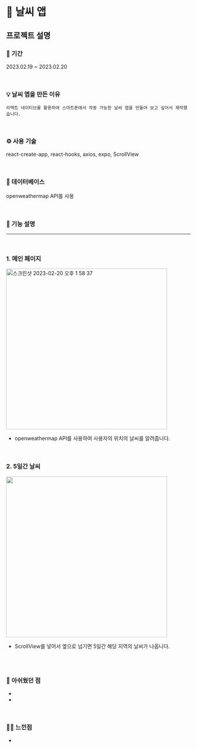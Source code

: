 # 🌈 날씨 앱

## 프로젝트 설명

### 📆 기간

2023.02.19 ~ 2023.02.20<br/>

<br>

### 💡 날씨 앱을 만든 이유

```
리액트 네이티브를 활용하여 스마트폰에서 작동 가능한 날씨 앱을 만들어 보고 싶어서 제작했습니다.
```

<br>

### ⚙️ 사용 기술
react-create-app, react-hooks, axios, expo, ScrollView

<br>

### 📀 데이터베이스
openweathermap API를 사용


<br>

### 🔎 기능 설명

<hr>

<br>

### 1. 메인 페이지

<img width="439" alt="스크린샷 2023-02-20 오후 1 58 37" src="https://user-images.githubusercontent.com/87574833/220014959-0e8418dd-b18c-4ec3-aa2d-e12c8f40f2a1.png">

 - openweathermap API를 사용하여 사용자의 위치의 날씨를 알려줍니다.

<br>

### 2. 5일간 날씨


<img width="439" src="https://user-images.githubusercontent.com/87574833/220015089-9e5e23d6-27d0-4635-824f-ee01e10f9c0c.gif">


 - ScrollView를 넣어서 옆으로 넘기면 5일간 해당 지역의 날씨가 나옵니다.

<br>


<br>

 ### 🙁 아쉬웠던 점
 -  
 -  


<br>

 ### 👍🏻 느낀점
 - 

